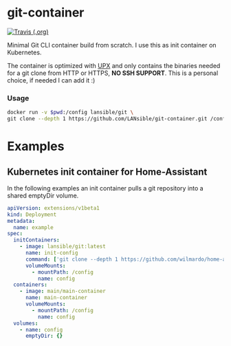 # git-container

[![Travis (.org)](https://img.shields.io/travis/wilmardo/ansible-role-oscam.svg?style=flat-square)](https://travis-ci.org/wilmardo/ansible-role-oscam)

Minimal Git CLI container build from scratch. 
I use this as init container on Kubernetes.

The container is optimized with [UPX](https://github.com/upx/upx) and only contains the binaries needed for a git clone 
from HTTP or HTTPS, **NO SSH SUPPORT**. This is a personal choice, if needed I can add it :)

### Usage
```bash
docker run -v $pwd:/config lansible/git \
git clone --depth 1 https://github.com/LANsible/git-container.git /config
```

# Examples

## Kubernetes init container for Home-Assistant

In the following examples an init container pulls a git repository into a shared emptyDir volume.

```yaml
apiVersion: extensions/v1beta1
kind: Deployment
metadata:
  name: example
spec:
  initContainers:
    - image: lansible/git:latest
      name: init-config
      command: ['git clone --depth 1 https://github.com/wilmardo/home-assistant.git /config']
      volumeMounts:
        - mountPath: /config
          name: config
  containers:
    - image: main/main-container
      name: main-container
      volumeMounts:
        - mountPath: /config
          name: config
  volumes:
    - name: config
      emptyDir: {}
```